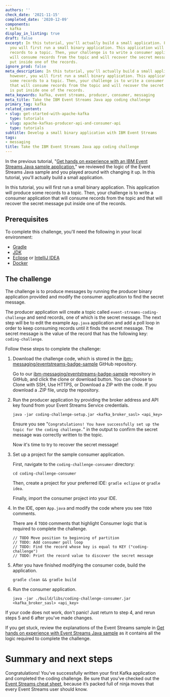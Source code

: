 ```yaml
---
authors: ''
check_date: '2021-11-15'
completed_date: '2020-12-09'
components:
- kafka
display_in_listing: true
draft: false
excerpt: In this tutorial, you'll actually build a small application. First, however,
  you will first run a small binary application. This application will produce some
  records to a topic. Then, your challenge is to write a consumer application that
  will consume records from the topic and will recover the secret message that is
  put inside one of the records.
ignore_prod: false
meta_description: In this tutorial, you'll actually build a small application. First,
  however, you will first run a small binary application. This application will produce
  some records to a topic. Then, your challenge is to write a consumer application
  that will consume records from the topic and will recover the secret message that
  is put inside one of the records.
meta_keywords: kafka, event streams, producer, consumer, messaging
meta_title: Take the IBM Event Streams Java app coding challenge
primary_tag: kafka
related_content:
- slug: get-started-with-apache-kafka
  type: tutorials
- slug: apache-kafkas-producer-api-and-consumer-api
  type: tutorials
subtitle: Develop a small binary application with IBM Event Streams
tags:
- messaging
title: Take the IBM Event Streams Java app coding challenge
---
```


<!-- <sidebar> <heading>Learning path: IBM Event Streams Developer Essentials Badge</heading> <p>This article is part of the IBM Event Streams Developer Essentials learning path and badge.</p> <ul><li>[IBM Event Streams fundamentals](/articles/event-streams-fundamentals)</li><li>[Apache Kafka fundamentals](/articles/event-streams-kafka-fundamentals)</li><li>[Deploying and using a basic Kafka instance](/tutorials/deploying-and-using-a-basic-kafka-instance)</li><li>[Get hands on experience](/tutorials/event-streams-hands-on-java-sample)</li><li>[Take on the coding challenge](/tutorials/event-streams-badge-event-streams-dev-challenge)</li><li>[Debug your app](/articles/event-streams-dev-cheat-sheet)</li></ul></sidebar> -->

In the previous tutorial, "[Get hands on experience with an IBM Event Streams Java sample application](/learningpaths/ibm-event-streams-badge/hands-on-event-streams-app/)," we reviewed the logic of the Event Streams Java sample and you played around with changing it up.  In this tutorial, you'll actually build a small application.

In this tutorial, you will first run a small binary application. This application will produce some records to a topic. Then, your challenge is to write a consumer application that will consume records from the topic and that will recover the secret message put inside one of the records.

## Prerequisites

To complete this challenge, you'll need the following in your local environment:

- [Gradle](https://gradle.org/)
- [JDK](https://adoptopenjdk.net/)
- [Eclipse](https://www.eclipse.org/downloads/packages/) or [IntelliJ IDEA](https://www.jetbrains.com/idea/download/)
- [Docker](https://www.docker.com/get-started)

## The challenge

The challenge is to produce messages by running the producer binary application provided and modify the consumer application to find the secret message.

The producer application will create a topic called `event-streams-coding-challenge` and send records, one of which is the secret message. The next step will be to edit the example `App.java` application and add a poll loop in order to keep consuming records until it finds the secret message. The secret message is the value of the record that has the following key: `coding-challenge`.

Follow these steps to complete the challenge:

1. Download the challenge code, which is stored in the [ibm-messaging/eventstreams-badge-sample](https://github.com/ibm-messaging/eventstreams-badge-sample) GitHub repository.

    Go to our [ibm-messaging/eventstreams-badge-sample](https://github.com/ibm-messaging/eventstreams-badge-sample) repository in GitHub, and click the clone or download button. You can choose to Clone with SSH, Use HTTPS, or Download a ZIP with the code. If you download a .ZIP file, unzip the repository.

2. Run the producer application by providing the broker address and API key found from your Event Streams Service credentials.

    ```
    java -jar coding-challenge-setup.jar <kafka_broker_sasl> <api_key>
    ```

    Ensure you see "`Congratulations! You have successfully set up the topic for the coding challenge.`" in the output to confirm the secret message was correctly written to the topic.

    Now it's time to try to recover the secret message!

3. Set up a project for the sample consumer application.

    First, navigate to the `coding-challenge-consumer` directory:

    ```
    cd coding-challenge-consumer
    ```

    Then, create a project for your preferred IDE: `gradle eclipse` or `gradle idea`.

    Finally, import the consumer project into your IDE.

4. In the IDE, open `App.java` and modify the code where you see `TODO` comments.

    There are 4 `TODO` comments that highlight Consumer logic that is required to complete the challenge.

    ```
    // TODO Move position to beginning of partition
    // TODO: Add consumer poll loop
    // TODO: Find the record whose key is equal to KEY ("coding-challenge")
    // TODO: Print the record value to discover the secret message
    ```

5. After you have finished modifying the consumer code, build the application.

    ```
    gradle clean && gradle build
    ```

6. Run the consumer application.

    ```
    java -jar ./build/libs/coding-challenge-consumer.jar <kafka_broker_sasl> <api_key>
    ```

If your code does not work, don't panic! Just return to step 4, and rerun steps 5 and 6 after you've made changes.  

If you get stuck, review the explanations of the Event Streams sample in [Get hands on experience with Event Streams Java sample](/tutorials/event-streams-hands-on-java-sample/) as it contains all the logic required to complete the challenge.

# Summary and next steps

Congratulations! You’ve successfully written your first Kafka application and completed the coding challenge. Be sure that you’ve checked out the [Event Streams cheat sheet](/learningpaths/ibm-event-streams-badge/event-streams-developer-cheat-sheet/), because it’s packed full of ninja moves that every Event Streams user should know.